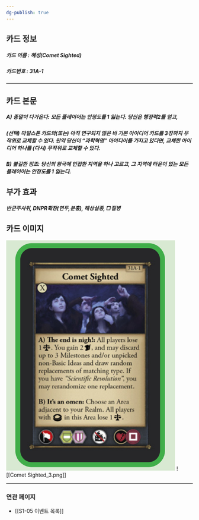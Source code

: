 ```yaml
---
dg-publish: true
---
```

## 카드 정보
##### 카드 이름 : 혜성(Comet Sighted)
##### 카드번호  : 31A-1
---
## 카드 본문
##### A) 종말이 다가온다: 모든 플레이어는 안정도를 1 잃는다. 당신은 행정력2를 얻고,

##### (선택) 마일스톤 카드와(또는) 아직 연구되지 않은 비 기본 아이디어 카드를 3장까지 무작위로 교체할 수 있다. 만약 당신이 “과학혁명” 아이디어를 가지고 있다면, 교체한 아이디어 하나를 (다시) 무작위로 교체할 수 있다.

##### B) 불길한 징조: 당신의 왕국에 인접한 지역을 하나 고르고, 그 지역에 타운이 있는 모든 플레이어는 안정도를 1 잃는다.

## 부가 효과
##### 반군주사위, DNPR확장(연두,분홍), 해상실종, □질병

## 카드 이미지
<img src="\Assets\Comet Sighted_3.png"/>
![[Comet Sighted_3.png]]

--- 
### 연관 페이지
- [[S1-05 이벤트 목록]]
